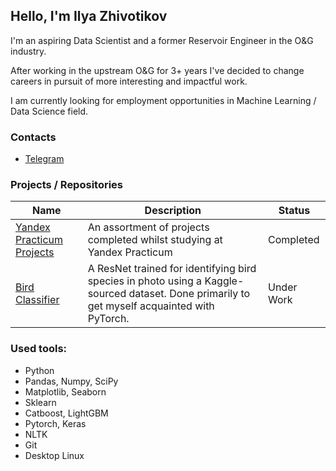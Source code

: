 ## Hello, I'm Ilya Zhivotikov

I'm an aspiring Data Scientist and a former Reservoir Engineer in the O&G industry.

After working in the upstream O&G for 3+ years I've decided to change careers in pursuit of more interesting and impactful work.

I am currently looking for employment opportunities in Machine Learning / Data Science field.

### Contacts
  * [Telegram](https://t.me/Metal_Undivided)

### Projects / Repositories
| Name | Description | Status
|------|-------------|-------
| [Yandex Practicum Projects](https://github.com/MetalUndivided/Yandex_Practicum) | An assortment of projects completed whilst studying at Yandex Practicum | Completed
| [Bird Classifier](https://github.com/MetalUndivided/Pet_Projects/tree/master/Bird_Classifier) | A ResNet trained for identifying bird species in photo using a Kaggle-sourced dataset. Done primarily to get myself acquainted with PyTorch. | Under Work

### Used tools:
  * Python
  * Pandas, Numpy, SciPy
  * Matplotlib, Seaborn
  * Sklearn
  * Catboost, LightGBM
  * Pytorch, Keras
  * NLTK
  * Git
  * Desktop Linux

<!--
**MetalUndivided/MetalUndivided** is a ✨ _special_ ✨ repository because its `README.md` (this file) appears on your GitHub profile.

Here are some ideas to get you started:

- 🔭 I’m currently working on ...
- 🌱 I’m currently learning ...
- 👯 I’m looking to collaborate on ...
- 🤔 I’m looking for help with ...
- 💬 Ask me about ...
- 📫 How to reach me: ...
- 😄 Pronouns: ...
- ⚡ Fun fact: ...
-->
